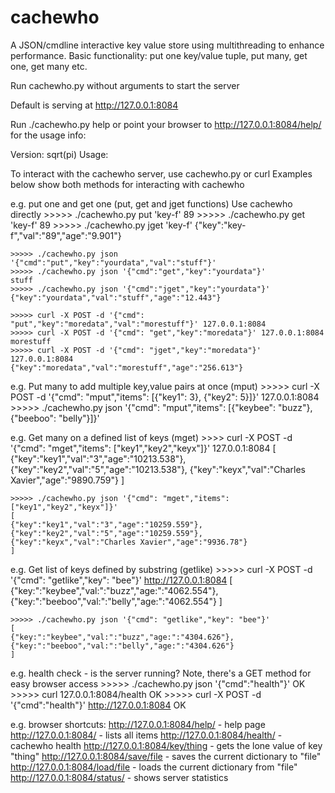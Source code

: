 # cachewho
A JSON/cmdline interactive key value store using multithreading to enhance performance. Basic functionality: put one key/value tuple, put many, get one, get many etc.


Run cachewho.py without arguments to start the server

Default is serving at http://127.0.0.1:8084

Run ./cachewho.py help or point your browser to http://127.0.0.1:8084/help/ for the usage info:

Version: sqrt(pi)
Usage:

To interact with the cachewho server, use cachewho.py or curl
Examples below show both methods for interacting with cachewho


e.g. put one and get one (put, get and jget functions)
    Use cachewho directly
    >>>>> ./cachewho.py put 'key-f' 89
    >>>>> ./cachewho.py get 'key-f'
    89
    >>>>> ./cachewho.py jget 'key-f'
    {"key":"key-f","val":"89","age":"9.901"}


    >>>>> ./cachewho.py json '{"cmd":"put","key":"yourdata","val":"stuff"}'
    >>>>> ./cachewho.py json '{"cmd":"get","key":"yourdata"}'
    stuff
    >>>>> ./cachewho.py json '{"cmd":"jget","key":"yourdata"}'
    {"key":"yourdata","val":"stuff","age":"12.443"}

    >>>>> curl -X POST -d '{"cmd": "put","key":"moredata","val":"morestuff"}' 127.0.0.1:8084
    >>>>> curl -X POST -d '{"cmd": "get","key":"moredata"}' 127.0.0.1:8084
    morestuff
    >>>>> curl -X POST -d '{"cmd": "jget","key":"moredata"}' 127.0.0.1:8084
    {"key":"moredata","val":"morestuff","age":"256.613"}


e.g. Put many to add multiple key,value pairs at once (mput)
    >>>>> curl -X POST -d '{"cmd": "mput","items": [{"key1": 3}, {"key2": 5}]}' 127.0.0.1:8084
    >>>>> ./cachewho.py json '{"cmd": "mput","items": [{"keybee": "buzz"}, {"beeboo": "belly"}]}'


e.g. Get many on a defined list of keys (mget)
    >>>> curl -X POST -d '{"cmd": "mget","items": ["key1","key2","keyx"]}' 127.0.0.1:8084
    [
    {"key":"key1","val":"3","age":"10213.538"},
    {"key":"key2","val":"5","age":"10213.538"},
    {"key":"keyx","val":"Charles Xavier","age":"9890.759"}
    ]

    >>>>> ./cachewho.py json '{"cmd": "mget","items": ["key1","key2","keyx"]}'
    [
    {"key":"key1","val":"3","age":"10259.559"},
    {"key":"key2","val":"5","age":"10259.559"},
    {"key":"keyx","val":"Charles Xavier","age":"9936.78"}
    ]

e.g. Get list of keys defined by substring (getlike)
    >>>>> curl -X POST -d '{"cmd": "getlike","key": "bee"}' http://127.0.0.1:8084
    [
    {"key:":"keybee","val:":"buzz","age:":"4062.554"},
    {"key:":"beeboo","val:":"belly","age:":"4062.554"}
    ]

    >>>>> ./cachewho.py json '{"cmd": "getlike","key": "bee"}'
    [
    {"key:":"keybee","val:":"buzz","age:":"4304.626"},
    {"key:":"beeboo","val:":"belly","age:":"4304.626"}
    ]


e.g. health check - is the server running? Note, there's a GET method for easy browser access
    >>>>> ./cachewho.py json '{"cmd":"health"}'
    OK
    >>>>> curl 127.0.0.1:8084/health
    OK
    >>>>> curl -X POST -d '{"cmd":"health"}' http://127.0.0.1:8084
    OK

e.g. browser shortcuts:
    http://127.0.0.1:8084/help/     - help page
    http://127.0.0.1:8084/          - lists all items
    http://127.0.0.1:8084/health/   - cachewho health
    http://127.0.0.1:8084/key/thing - gets the lone value of key "thing"
    http://127.0.0.1:8084/save/file - saves the current dictionary to "file"
    http://127.0.0.1:8084/load/file - loads the current dictionary from "file"
    http://127.0.0.1:8084/status/   - shows server statistics


